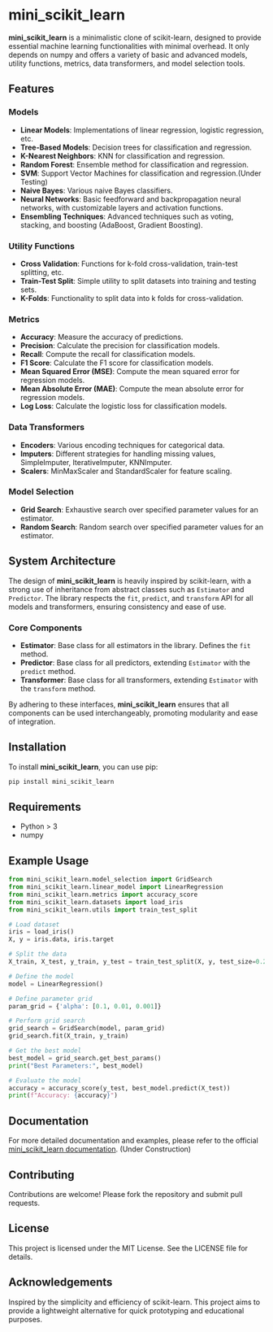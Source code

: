 # mini_scikit_learn

**mini_scikit_learn** is a minimalistic clone of scikit-learn, designed to provide essential machine learning functionalities with minimal overhead. It only depends on numpy and offers a variety of basic and advanced models, utility functions, metrics, data transformers, and model selection tools. 

## Features

### Models
- **Linear Models**: Implementations of linear regression, logistic regression, etc.
- **Tree-Based Models**: Decision trees for classification and regression.
- **K-Nearest Neighbors**: KNN for classification and regression.
- **Random Forest**: Ensemble method for classification and regression.
- **SVM**: Support Vector Machines for classification and regression.(Under Testing)
- **Naive Bayes**: Various naive Bayes classifiers.
- **Neural Networks**: Basic feedforward and backpropagation neural networks, with customizable layers and activation functions.
- **Ensembling Techniques**: Advanced techniques such as voting, stacking, and boosting (AdaBoost, Gradient Boosting).


### Utility Functions
- **Cross Validation**: Functions for k-fold cross-validation, train-test splitting, etc.
- **Train-Test Split**: Simple utility to split datasets into training and testing sets.
- **K-Folds**: Functionality to split data into k folds for cross-validation.

### Metrics
- **Accuracy**: Measure the accuracy of predictions.
- **Precision**: Calculate the precision for classification models.
- **Recall**: Compute the recall for classification models.
- **F1 Score**: Calculate the F1 score for classification models.
- **Mean Squared Error (MSE)**: Compute the mean squared error for regression models.
- **Mean Absolute Error (MAE)**: Compute the mean absolute error for regression models.
- **Log Loss**: Calculate the logistic loss for classification models.

### Data Transformers
- **Encoders**: Various encoding techniques for categorical data.
- **Imputers**: Different strategies for handling missing values, SimpleImputer, IterativeImputer, KNNImputer.
- **Scalers**: MinMaxScaler and StandardScaler for feature scaling.

### Model Selection
- **Grid Search**: Exhaustive search over specified parameter values for an estimator.
- **Random Search**: Random search over specified parameter values for an estimator.

## System Architecture

The design of **mini_scikit_learn** is heavily inspired by scikit-learn, with a strong use of inheritance from abstract classes such as `Estimator` and `Predictor`. The library respects the `fit`, `predict`, and `transform` API for all models and transformers, ensuring consistency and ease of use.

### Core Components
- **Estimator**: Base class for all estimators in the library. Defines the `fit` method.
- **Predictor**: Base class for all predictors, extending `Estimator` with the `predict` method.
- **Transformer**: Base class for all transformers, extending `Estimator` with the `transform` method.

By adhering to these interfaces, **mini_scikit_learn** ensures that all components can be used interchangeably, promoting modularity and ease of integration.

## Installation

To install **mini_scikit_learn**, you can use pip:

```bash
pip install mini_scikit_learn
```

## Requirements

- Python > 3
- numpy

## Example Usage

```python
from mini_scikit_learn.model_selection import GridSearch
from mini_scikit_learn.linear_model import LinearRegression
from mini_scikit_learn.metrics import accuracy_score
from mini_scikit_learn.datasets import load_iris
from mini_scikit_learn.utils import train_test_split

# Load dataset
iris = load_iris()
X, y = iris.data, iris.target

# Split the data
X_train, X_test, y_train, y_test = train_test_split(X, y, test_size=0.25, random_state=42)

# Define the model
model = LinearRegression()

# Define parameter grid
param_grid = {'alpha': [0.1, 0.01, 0.001]}

# Perform grid search
grid_search = GridSearch(model, param_grid)
grid_search.fit(X_train, y_train)

# Get the best model
best_model = grid_search.get_best_params()
print("Best Parameters:", best_model)

# Evaluate the model
accuracy = accuracy_score(y_test, best_model.predict(X_test))
print(f"Accuracy: {accuracy}")
```

## Documentation

For more detailed documentation and examples, please refer to the official [mini_scikit_learn documentation](#). (Under Construction)

## Contributing

Contributions are welcome! Please fork the repository and submit pull requests.

## License

This project is licensed under the MIT License. See the LICENSE file for details.

## Acknowledgements

Inspired by the simplicity and efficiency of scikit-learn. This project aims to provide a lightweight alternative for quick prototyping and educational purposes.